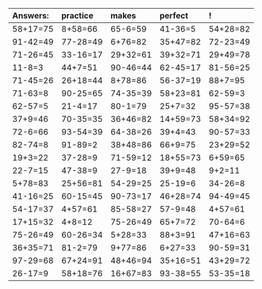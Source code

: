 | Answers: | practice | makes | perfect | ! |
| :--- | :--- | :--- | :--- | :--- |
| 58+17=75 | 8+58=66 | 65-6=59 | 41-36=5 | 54+28=82 | 
| 91-42=49 | 77-28=49 | 6+76=82 | 35+47=82 | 72-23=49 | 
| 71-26=45 | 33-16=17 | 29+32=61 | 39+32=71 | 29+49=78 | 
| 11-8=3 | 44+7=51 | 90-46=44 | 62-45=17 | 81-56=25 | 
| 71-45=26 | 26+18=44 | 8+78=86 | 56-37=19 | 88+7=95 | 
| 71-63=8 | 90-25=65 | 74-35=39 | 58+23=81 | 62-59=3 | 
| 62-57=5 | 21-4=17 | 80-1=79 | 25+7=32 | 95-57=38 | 
| 37+9=46 | 70-35=35 | 36+46=82 | 14+59=73 | 58+34=92 | 
| 72-6=66 | 93-54=39 | 64-38=26 | 39+4=43 | 90-57=33 | 
| 82-74=8 | 91-89=2 | 38+48=86 | 66+9=75 | 23+29=52 | 
| 19+3=22 | 37-28=9 | 71-59=12 | 18+55=73 | 6+59=65 | 
| 22-7=15 | 47-38=9 | 27-9=18 | 39+9=48 | 9+2=11 | 
| 5+78=83 | 25+56=81 | 54-29=25 | 25-19=6 | 34-26=8 | 
| 41-16=25 | 60-15=45 | 90-73=17 | 46+28=74 | 94-49=45 | 
| 54-17=37 | 4+57=61 | 85-58=27 | 57-9=48 | 4+57=61 | 
| 17+15=32 | 4+8=12 | 75-26=49 | 65+7=72 | 70-64=6 | 
| 75-26=49 | 60-26=34 | 5+28=33 | 88+3=91 | 47+16=63 | 
| 36+35=71 | 81-2=79 | 9+77=86 | 6+27=33 | 90-59=31 | 
| 97-29=68 | 67+24=91 | 48+46=94 | 35+16=51 | 43+29=72 | 
| 26-17=9 | 58+18=76 | 16+67=83 | 93-38=55 | 53-35=18 | 
